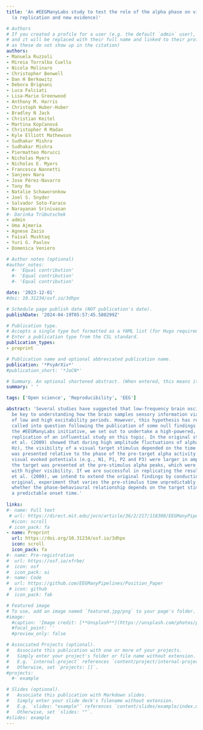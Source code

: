 ```yaml
---
title: 'An #EEGManyLabs study to test the role of the alpha phase on visual perception
  (a replication and new evidence)'

# Authors
# If you created a profile for a user (e.g. the default `admin` user), write the username (folder name) here
# and it will be replaced with their full name and linked to their profile. (Does not work for names with special characters
# as these do not show up in the citation)  
authors:
- Manuela Ruzzoli
- Mireia Torralba Cuello
- Nicola Molinaro
- Christopher Benwell
- Dan H Berkowitz
- Debora Brignani
- Luca Falciati
- Lisa-Marie Greenwood
- Anthony M. Harris
- Christoph Huber-Huber
- Bradley N Jack
- Christian Keitel
- Martina Kopčanová
- Christopher R Madan
- Kyle Elliott Mathewson
- Sudhakar Mishra
- Sudhakar Mishra
- Piermatteo Morucci
- Nicholas Myers
- Nicholas E. Myers
- Francesca Nannetti
- Sanjeev Nara
- Jose Pérez-Navarro
- Tony Ro
- Natalie Schaworonkow
- Joel S. Snyder
- Salvador Soto-Faraco
- Narayanan Srinivasan
#- Darinka Trübutschek
- admin
- Uma Ajmeria
- Agnese Zazio
- Faisal Mushtaq
- Yuri G. Pavlov
- Domenica Veniero

# Author notes (optional)
#author_notes:
  #- 'Equal contribution'
  #- 'Equal contribution'
  #- 'Equal contribution'

date: '2023-12-01'
#doi: 10.31234/osf.io/3dhpx

# Schedule page publish date (NOT publication's date).
publishDate: '2024-04-19T05:57:45.580299Z'

# Publication type.
# Accepts a single type but formatted as a YAML list (for Hugo requirements).
# Enter a publication type from the CSL standard.
publication_types:
- preprint

# Publication name and optional abbreviated publication name.
publication: '*PsyArXiv*'
#publication_short: '*JoCN*'

# Summary. An optional shortened abstract. (When entered, this means it won't be displayed on the front page)
summary: ' '

tags: ['Open science', 'Reproducibility', 'EEG']

abstract: 'Several studies have suggested that low-frequency brain oscillations could
  be key to understanding how the brain samples sensory information via rhythmic alternation
  of low and high excitability periods. However, this hypothesis has recently been
  called into question following the publication of some null findings. As part of
  the #EEGManyLabs initiative, we set out to undertake a high-powered, multi-site
  replication of an influential study on this topic. In the original study, Mathewson
  et al. (2009) showed that during high amplitude fluctuations of alpha activity (8-13
  Hz), the visibility of a visual target stimulus depended on the time the target
  was presented relative to the phase of the pre-target alpha activity. Furthermore,
  visual evoked potentials (e.g., N1, P1, P2 and P3) were larger in amplitude when
  the target was presented at the pre-stimulus alpha peaks, which were also associated
  with higher visibility. If we are successful in replicating the results of Mathewson
  et al. (2009), we intend to extend the original findings by conducting a second,
  original, experiment that varies the pre-stimulus time unpredictably to determine
  whether the phase-behavioural relationship depends on the target stimulus having
  a predictable onset time.'
  
links:
#- name: Full text
 # url: https://direct.mit.edu/jocn/article/36/2/217/118308/EEGManyPipelines-A-Large-scale-Grassroots-Multi
  #icon: scroll
 # icon_pack: fa
- name: Preprint
  url: https://doi.org/10.31234/osf.io/3dhpx
  icon: scroll
  icon_pack: fa
#- name: Pre-registration
#  url: https://osf.io/xfrbe/
#  icon: osf
#  icon_pack: ai
#- name: Code
#  url: https://github.com/EEGManyPipelines/Position_Paper
 # icon: github
#  icon_pack: fab

# Featured image
# To use, add an image named `featured.jpg/png` to your page's folder.
#image:
  #caption: 'Image credit: [**Unsplash**](https://unsplash.com/photos/pLCdAaMFLTE)'
  #focal_point: ''
  #preview_only: false

# Associated Projects (optional).
#   Associate this publication with one or more of your projects.
#   Simply enter your project's folder or file name without extension.
#   E.g. `internal-project` references `content/project/internal-project/index.md`.
#   Otherwise, set `projects: []`.
#projects:
  #- example

# Slides (optional).
#   Associate this publication with Markdown slides.
#   Simply enter your slide deck's filename without extension.
#   E.g. `slides: "example"` references `content/slides/example/index.md`.
#   Otherwise, set `slides: ""`.
#slides: example
---
```

